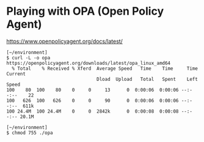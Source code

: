 # Playing with OPA (Open Policy Agent)

<https://www.openpolicyagent.org/docs/latest/>

```
[~/environment]
$ curl -L -o opa https://openpolicyagent.org/downloads/latest/opa_linux_amd64
  % Total    % Received % Xferd  Average Speed   Time    Time     Time  Current
                                 Dload  Upload   Total   Spent    Left  Speed
100    80  100    80    0     0     13      0  0:00:06  0:00:06 --:--:--    22
100   626  100   626    0     0     90      0  0:00:06  0:00:06 --:--:--  611k
100 24.4M  100 24.4M    0     0  2842k      0  0:00:08  0:00:08 --:--:-- 20.1M
```

```
[~/environment]
$ chmod 755 ./opa
```
